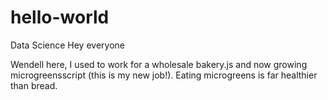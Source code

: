 # hello-world
Data Science
Hey everyone

Wendell here, I used to work for a wholesale bakery.js and now growing microgreensscript (this is my new job!).
Eating microgreens is far healthier than bread.
